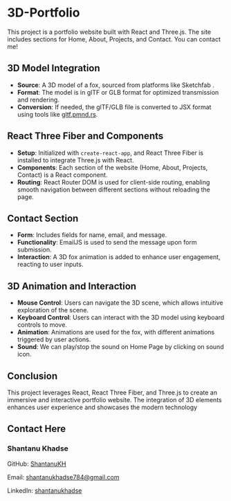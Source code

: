 # 3D-Portfolio

This project is a portfolio website built with React and Three.js. The site includes sections for Home, About, Projects, and Contact. You can contact me!

## 3D Model Integration

- **Source**: A 3D model of a fox, sourced from platforms like Sketchfab .
- **Format**: The model is in glTF or GLB format for optimized transmission and rendering.
- **Conversion**: If needed, the glTF/GLB file is converted to JSX format using tools like [gltf.pmnd.rs](https://gltf.pmnd.rs/).

## React Three Fiber and Components

- **Setup**: Initialized with `create-react-app`, and React Three Fiber is installed to integrate Three.js with React.
- **Components**: Each section of the website (Home, About, Projects, Contact) is a React component.
- **Routing**: React Router DOM is used for client-side routing, enabling smooth navigation between different sections without reloading the page.


## Contact Section

- **Form**: Includes fields for name, email, and message.
- **Functionality**: EmailJS is used to send the message upon form submission.
- **Interaction**: A 3D fox animation is added to enhance user engagement, reacting to user inputs.

## 3D Animation and Interaction

- **Mouse Control**: Users can navigate the 3D scene, which allows intuitive exploration of the scene.
- **Keyboard Control**: Users can interact with the 3D model using keyboard controls to move.
- **Animation**: Animations are used for the fox, with different animations triggered by user actions.
- **Sound**: We can play/stop the sound on Home Page by clicking on sound icon.

## Conclusion

This project leverages React, React Three Fiber, and Three.js to create an immersive and interactive portfolio website. The integration of 3D elements enhances user experience and showcases the modern technology


## Contact Here


   ### Shantanu Khadse
  
  GitHub: [ShantanuKH](https://github.com/ShantanuKH)
  
  Email: shantanukhadse784@gmail.com  
  
  LinkedIn: [shantanukhadse](https://www.linkedin.com/in/shantanu-khadse-a62585230/)
  


